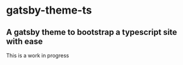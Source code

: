 # gatsby-theme-ts

## A gatsby theme to bootstrap a typescript site with ease

This is a work in progress
